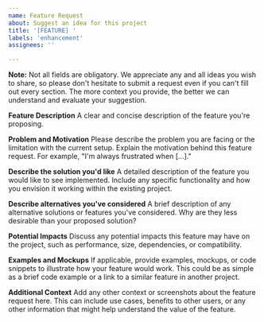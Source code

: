 ```yaml
---
name: Feature Request
about: Suggest an idea for this project
title: '[FEATURE] '
labels: 'enhancement'
assignees: ''

---
```


**Note:** Not all fields are obligatory. We appreciate any and all ideas you wish to share, so please don't hesitate to submit a request even if you can't fill out every section. The more context you provide, the better we can understand and evaluate your suggestion.

**Feature Description**
A clear and concise description of the feature you're proposing.

**Problem and Motivation**
Please describe the problem you are facing or the limitation with the current setup. Explain the motivation behind this feature request. For example, "I'm always frustrated when [...]."

**Describe the solution you'd like**
A detailed description of the feature you would like to see implemented. Include any specific functionality and how you envision it working within the existing project.

**Describe alternatives you've considered**
A brief description of any alternative solutions or features you've considered. Why are they less desirable than your proposed solution?

**Potential Impacts**
Discuss any potential impacts this feature may have on the project, such as performance, size, dependencies, or compatibility.

**Examples and Mockups**
If applicable, provide examples, mockups, or code snippets to illustrate how your feature would work. This could be as simple as a brief code example or a link to a similar feature in another project.

**Additional Context**
Add any other context or screenshots about the feature request here. This can include use cases, benefits to other users, or any other information that might help understand the value of the feature.
